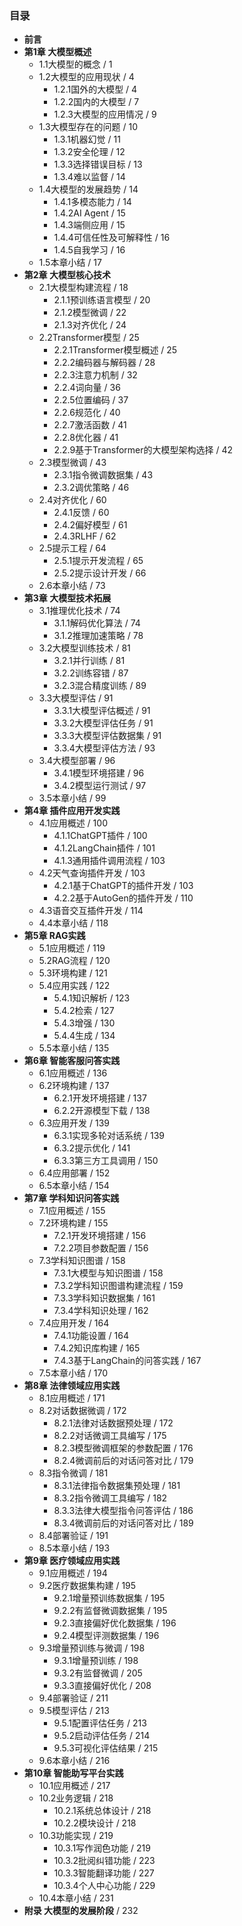 
### 目录
- **前言**
- **第1章 大模型概述**
    - 1.1大模型的概念 / 1
    - 1.2大模型的应用现状 / 4
        - 1.2.1国外的大模型 / 4
        - 1.2.2国内的大模型 / 7
        - 1.2.3大模型的应用情况 / 9
    - 1.3大模型存在的问题 / 10
        - 1.3.1机器幻觉 / 11
        - 1.3.2安全伦理 / 12
        - 1.3.3选择错误目标 / 13
        - 1.3.4难以监督 / 14
    - 1.4大模型的发展趋势 / 14
        - 1.4.1多模态能力 / 14
        - 1.4.2AI Agent / 15
        - 1.4.3端侧应用 / 15
        - 1.4.4可信任性及可解释性 / 16
        - 1.4.5自我学习 / 16
    - 1.5本章小结 / 17
- **第2章 大模型核心技术**
    - 2.1大模型构建流程 / 18
        - 2.1.1预训练语言模型 / 20
        - 2.1.2模型微调 / 22
        - 2.1.3对齐优化 / 24
    - 2.2Transformer模型 / 25
        - 2.2.1Transformer模型概述 / 25
        - 2.2.2编码器与解码器 / 28
        - 2.2.3注意力机制 / 32
        - 2.2.4词向量 / 36
        - 2.2.5位置编码 / 37
        - 2.2.6规范化 / 40
        - 2.2.7激活函数 / 41
        - 2.2.8优化器 / 41
        - 2.2.9基于Transformer的大模型架构选择 / 42
    - 2.3模型微调 / 43
        - 2.3.1指令微调数据集 / 43
        - 2.3.2调优策略 / 46
    - 2.4对齐优化 / 60
        - 2.4.1反馈 / 60
        - 2.4.2偏好模型 / 61
        - 2.4.3RLHF / 62
    - 2.5提示工程 / 64
        - 2.5.1提示开发流程 / 65
        - 2.5.2提示设计开发 / 66
    - 2.6本章小结 / 73
- **第3章 大模型技术拓展**
    - 3.1推理优化技术 / 74
        - 3.1.1解码优化算法 / 74
        - 3.1.2推理加速策略 / 78
    - 3.2大模型训练技术 / 81
        - 3.2.1并行训练 / 81
        - 3.2.2训练容错 / 87
        - 3.2.3混合精度训练 / 89
    - 3.3大模型评估 / 91
        - 3.3.1大模型评估概述 / 91
        - 3.3.2大模型评估任务 / 91
        - 3.3.3大模型评估数据集 / 91
        - 3.3.4大模型评估方法 / 93
    - 3.4大模型部署 / 96
        - 3.4.1模型环境搭建 / 96
        - 3.4.2模型运行测试 / 97
    - 3.5本章小结 / 99
- **第4章 插件应用开发实践**
    - 4.1应用概述 / 100
        - 4.1.1ChatGPT插件 / 100
        - 4.1.2LangChain插件 / 101
        - 4.1.3通用插件调用流程 / 103
    - 4.2天气查询插件开发 / 103
        - 4.2.1基于ChatGPT的插件开发 / 103
        - 4.2.2基于AutoGen的插件开发 / 110
    - 4.3语音交互插件开发 / 114
    - 4.4本章小结 / 118
- **第5章 RAG实践**
    - 5.1应用概述 / 119
    - 5.2RAG流程 / 120
    - 5.3环境构建 / 121
    - 5.4应用实践 / 122
        - 5.4.1知识解析 / 123
        - 5.4.2检索 / 127
        - 5.4.3增强 / 130
        - 5.4.4生成 / 134
    - 5.5本章小结 / 135
- **第6章 智能客服问答实践**
    - 6.1应用概述 / 136
    - 6.2环境构建 / 137
        - 6.2.1开发环境搭建 / 137
        - 6.2.2开源模型下载 / 138
    - 6.3应用开发 / 139
        - 6.3.1实现多轮对话系统 / 139
        - 6.3.2提示优化 / 141
        - 6.3.3第三方工具调用 / 150
    - 6.4应用部署 / 152
    - 6.5本章小结 / 154
- **第7章 学科知识问答实践**
    - 7.1应用概述 / 155
    - 7.2环境构建 / 155
        - 7.2.1开发环境搭建 / 156
        - 7.2.2项目参数配置 / 156
    - 7.3学科知识图谱 / 158
        - 7.3.1大模型与知识图谱 / 158
        - 7.3.2学科知识图谱构建流程 / 159
        - 7.3.3学科知识数据集 / 161
        - 7.3.4学科知识处理 / 162
    - 7.4应用开发 / 164
        - 7.4.1功能设置 / 164
        - 7.4.2知识库构建 / 165
        - 7.4.3基于LangChain的问答实践 / 167
    - 7.5本章小结 / 170
- **第8章 法律领域应用实践**
    - 8.1应用概述 / 171
    - 8.2对话数据微调 / 172
        - 8.2.1法律对话数据预处理 / 172
        - 8.2.2对话微调工具编写 / 175
        - 8.2.3模型微调框架的参数配置 / 176
        - 8.2.4微调前后的对话问答对比 / 179
    - 8.3指令微调 / 181
        - 8.3.1法律指令数据集预处理 / 181
        - 8.3.2指令微调工具编写 / 182
        - 8.3.3法律大模型指令问答评估 / 186
        - 8.3.4微调前后的对话问答对比 / 189
    - 8.4部署验证 / 191
    - 8.5本章小结 / 193
- **第9章 医疗领域应用实践**
    - 9.1应用概述 / 194
    - 9.2医疗数据集构建 / 195
        - 9.2.1增量预训练数据集 / 195
        - 9.2.2有监督微调数据集 / 195
        - 9.2.3直接偏好优化数据集 / 196
        - 9.2.4模型评测数据集 / 196
    - 9.3增量预训练与微调 / 198
        - 9.3.1增量预训练 / 198
        - 9.3.2有监督微调 / 205
        - 9.3.3直接偏好优化 / 208
    - 9.4部署验证 / 211
    - 9.5模型评估 / 213
        - 9.5.1配置评估任务 / 213
        - 9.5.2启动评估任务 / 214
        - 9.5.3可视化评估结果 / 215
    - 9.6本章小结 / 216
- **第10章 智能助写平台实践**
    - 10.1应用概述 / 217
    - 10.2业务逻辑 / 218
        - 10.2.1系统总体设计 / 218
        - 10.2.2模块设计 / 218
    - 10.3功能实现 / 219
        - 10.3.1写作润色功能 / 219
        - 10.3.2批阅纠错功能 / 223
        - 10.3.3智能翻译功能 / 227
        - 10.3.4个人中心功能 / 229
    - 10.4本章小结 / 231
- **附录 大模型的发展阶段** / 232 
